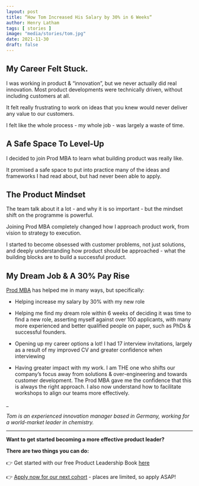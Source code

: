 ```yaml
---
layout: post
title: “How Tom Increased His Salary by 30% in 6 Weeks“
author: Henry Latham
tags: [ stories ]
image: "media/stories/tom.jpg"
date: 2021-11-30
draft: false
---
```


## My Career Felt Stuck.

I was working in product & “innovation”, but we never actually did real innovation. Most product developments were technically driven, without including customers at all.


It felt really frustrating to work on ideas that you knew would never deliver any value to our customers.


I felt like the whole process - my whole job - was largely a waste of time.


## A Safe Space To Level-Up

I decided to join Prod MBA to learn what building product was really like.


It promised a safe space to put into practice many of the ideas and frameworks I had read about, but had never been able to apply.


## The Product Mindset

The team talk about it a lot - and why it is so important - but the mindset shift on the programme is powerful.


Joining Prod MBA completely changed how I approach product work, from vision to strategy to execution.


I started to become obsessed with customer problems, not just solutions, and deeply understanding how product should be approached - what the building blocks are to build a successful product.


## My Dream Job & A 30% Pay Rise

[Prod MBA](https://prod.mba/) has helped me in many ways, but specifically:


- Helping increase my salary by 30% with my new role


- Helping me find my dream role within 6 weeks of deciding it was time to find a new role, asserting myself against over 100 applicants, with many more experienced and better qualified people on paper, such as PhDs & successful founders.


- Opening up my career options a lot! I had 17 interview invitations, largely as a result of my improved CV and greater confidence when interviewing


- Having greater impact with my work. I am THE one who shifts our company’s focus away from solutions & over-engineering and towards customer development. The Prod MBA gave me the confidence that this is always the right approach. I also now understand how to facilitate workshops to align our teams more effectively.



_


*Tom is an experienced innovation manager based in Germany, working for a world-market leader in chemistry.*



---


**Want to get started becoming a more effective product leader?**

**There are two things you can do:**

👉 Get started with our free Product Leadership Book [here](https://www.prod.mba/free-product-leadership-book)

👉 [Apply now for our next cohort](https://www.prod.mba/bootcamp-prod-mba) - places are limited, so apply ASAP!
